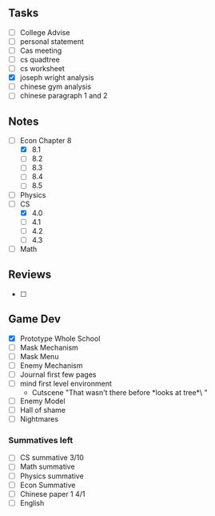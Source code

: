 
## Tasks
- [ ] College Advise
- [ ] personal statement
- [ ] Cas meeting
- [ ] cs quadtree
- [ ] cs worksheet
- [x] joseph wright analysis
- [ ] chinese gym analysis
- [ ] chinese paragraph 1 and 2

## Notes
- [ ] Econ Chapter 8
	- [x] 8.1
	- [ ] 8.2
	- [ ] 8.3
	- [ ] 8.4
	- [ ] 8.5
- [ ] Physics
- [ ] CS
	- [x] 4.0
	- [ ] 4.1
	- [ ] 4.2
	- [ ] 4.3
- [ ] Math

## Reviews
- [ ] 

## Game Dev
- [x] Prototype Whole School
- [ ] Mask Mechanism
- [ ] Mask Menu
- [ ] Enemy Mechanism
- [ ] Journal first few pages
- [ ] mind first level environment
	- Cutscene "That wasn't there before \*looks at tree*\ "
- [ ] Enemy Model
- [ ] Hall of shame
- [ ] Nightmares

### Summatives left
- [ ] CS summative 3/10
- [ ] Math summative
- [ ] Physics summative
- [ ] Econ Summative
- [ ] Chinese paper 1 4/1
- [ ] English

